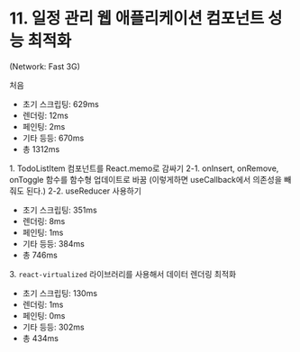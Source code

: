 # 11. 일정 관리 웹 애플리케이션 컴포넌트 성능 최적화

(Network: Fast 3G)

처음

- 초기 스크립팅: 629ms
- 렌더링: 12ms
- 페인팅: 2ms
- 기타 등등: 670ms
- 총 1312ms

1\. TodoListItem 컴포넌트를 React.memo로 감싸기
2-1\. onInsert, onRemove, onToggle 함수를 함수형 업데이트로 바꿈 (이렇게하면 useCallback에서 의존성을 빼줘도 된다.)
2-2\. useReducer 사용하기

- 초기 스크립팅: 351ms
- 렌더링: 8ms
- 페인팅: 1ms
- 기타 등등: 384ms
- 총 746ms

3\. `react-virtualized` 라이브러리를 사용해서 데이터 렌더링 최적화

- 초기 스크립팅: 130ms
- 렌더링: 1ms
- 페인팅: 0ms
- 기타 등등: 302ms
- 총 434ms
